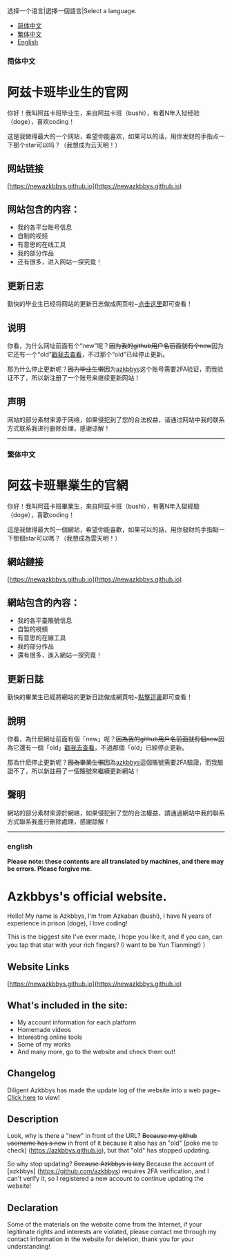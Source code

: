 选择一个语言|選擇一個語言|Select a language.
- [简体中文](#简体中文)
- [繁体中文](#繁体中文)
- [English](#english)
### 简体中文

# 阿兹卡班毕业生的官网

你好！我叫阿兹卡班毕业生，来自阿兹卡班（bushi），有着N年入狱经验（doge），喜欢coding！

这是我做得最大的一个网站，希望你能喜欢，如果可以的话，用你发财的手指点一下那个star可以吗？（我想成为云天明！）

## 网站链接

[https://newazkbbys.github.io](https://newazkbbys.github.io)

## 网站包含的内容：

- 我的各平台账号信息
- 自制的视频
- 有意思的在线工具
- 我的部分作品
- 还有很多，进入网站一探究竟！

## 更新日志

勤快的毕业生已经将网站的更新日志做成网页啦~[点击这里](https://newazkbbys.github.io/update_log.html)即可查看！

## 说明

你看，为什么网址前面有个“new”呢？~~因为我的github用户名前面就有个new~~因为它还有一个“old”[戳我去查看](https://azkbbys.github.io)，不过那个“old”已经停止更新。

那为什么停止更新呢？~~因为毕业生懒~~因为[azkbbys](https://github.com/azkbbys)这个账号需要2FA验证，而我验证不了，所以新注册了一个账号来继续更新网站！

## 声明

网站的部分素材来源于网络，如果侵犯到了您的合法权益，请通过网站中我的联系方式联系我进行删除处理，感谢谅解！

---

### 繁体中文

# 阿茲卡班畢業生的官網

你好！我叫阿茲卡班畢業生，來自阿茲卡班（bushi），有著N年入獄經驗（doge），喜歡coding！

這是我做得最大的一個網站，希望你能喜歡，如果可以的話，用你發財的手指點一下那個star可以嗎？（我想成為雲天明！）

## 網站鏈接

[https://newazkbbys.github.io](https://newazkbbys.github.io)

## 網站包含的內容：

- 我的各平臺賬號信息
- 自製的視頻
- 有意思的在線工具
- 我的部分作品
- 還有很多，進入網站一探究竟！

## 更新日誌

勤快的畢業生已經將網站的更新日誌做成網頁啦~[點擊這裏](https://newazkbbys.github.io/update_log.html)即可查看！

## 說明

你看，為什麽網址前面有個「new」呢？~~因為我的github用戶名前面就有個new~~因為它還有一個「old」[戳我去查看](https://azkbbys.github.io)，不過那個「old」已經停止更新。

那為什麽停止更新呢？~~因為畢業生懶~~因為[azkbbys](https://github.com/azkbbys)這個賬號需要2FA驗證，而我驗證不了，所以新註冊了一個賬號來繼續更新網站！

## 聲明

網站的部分素材來源於網絡，如果侵犯到了您的合法權益，請通過網站中我的聯系方式聯系我進行刪除處理，感謝諒解！

---

### english

**Please note: these contents are all translated by machines, and there may be errors. Please forgive me.**

# Azkbbys's official website.

Hello! My name is Azkbbys, I'm from Azkaban (bushi), I have N years of experience in prison (doge), I love coding!

This is the biggest site I've ever made, I hope you like it, and if you can, can you tap that star with your rich fingers? (I want to be Yun Tianming!) ）

## Website Links

[https://newazkbbys.github.io](https://newazkbbys.github.io)

## What's included in the site:

- My account information for each platform
- Homemade videos
- Interesting online tools
- Some of my works
- And many more, go to the website and check them out!

## Changelog

Diligent Azkbbys has made the update log of the website into a web page~ [Click here](https://newazkbbys.github.io/update_log.html) to view!

## Description

Look, why is there a "new" in front of the URL? ~~Because my github username has a new~~ in front of it because it also has an "old" [poke me to check] (https://azkbbys.github.io), but that "old" has stopped updating.

So why stop updating? ~~Because Azkbbys is lazy~~ Because the account of [azkbbys] (https://github.com/azkbbys) requires 2FA verification, and I can't verify it, so I registered a new account to continue updating the website!

## Declaration

Some of the materials on the website come from the Internet, if your legitimate rights and interests are violated, please contact me through my contact information in the website for deletion, thank you for your understanding!
